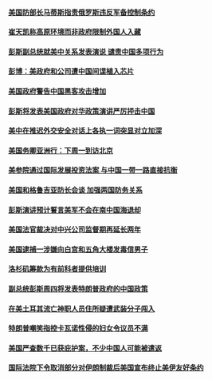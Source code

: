 #### [美国防部长马蒂斯指责俄罗斯违反军备控制条约](../pages/zg_yre_rvq/4599913.md) 

#### [崔天凯称高原环境而非政府限制外国人入藏](../pages/zg_yre_rvq/4599697.md) 

#### [彭斯副总统就美中关系发表演说 谴责中国多项行为](../pages/zg_yre_rvq/4599698.md) 

#### [彭博：美政府和公司遭中国间谍植入芯片](../pages/zg_yre_rvq/4599673.md) 

#### [美国政府警告中国黑客攻击增加](../pages/zg_yre_rvq/4599490.md) 

#### [彭斯将发表美国政府对华政策演讲严厉抨击中国](../pages/zg_yre_rvq/4599443.md) 

#### [美中在推迟外交安全对话上各执一词突显对立加深](../pages/zg_yre_rvq/4599324.md) 

#### [美国务卿亚洲行：下周一到访北京](../pages/zg_yre_rvq/4599321.md) 

#### [美参院通过国际发展投资法案 与中国一带一路直接抗衡](../pages/zg_yre_rvq/4599234.md) 

#### [美国和格鲁吉亚防长会谈 加强两国防务关系](../pages/zg_yre_rvq/4599231.md) 

#### [彭斯演讲预计誓言美军不会在南中国海退却](../pages/zg_yre_rvq/4599230.md) 

#### [美国法官裁决对中兴公司监督期再延长两年](../pages/zg_yre_rvq/4599180.md) 

#### [美国逮捕一涉嫌向白宫和五角大楼发毒信男子](../pages/zg_yre_rvq/4599177.md) 

#### [洛杉矶筹款为有前科者提供培训](../pages/zg_yre_rvq/4598742.md) 

#### [副总统彭斯周四将发表特朗普政府的中国政策](../pages/zg_yre_rvq/4598721.md) 

#### [在美土耳其流亡神职人员住所疑遭武装分子闯入](../pages/zg_yre_rvq/4598716.md) 

#### [特朗普嘲笑指控卡瓦诺性侵的妇女令议员不满](../pages/zg_yre_rvq/4598703.md) 

#### [美国严查数千已获庇护案，不少中国人可能被遣返](../pages/zg_yre_rvq/4598699.md) 

#### [国际法院下令取消部分对伊朗制裁后美国宣布终止美伊友好条约](../pages/zg_yre_rvq/4598662.md) 

